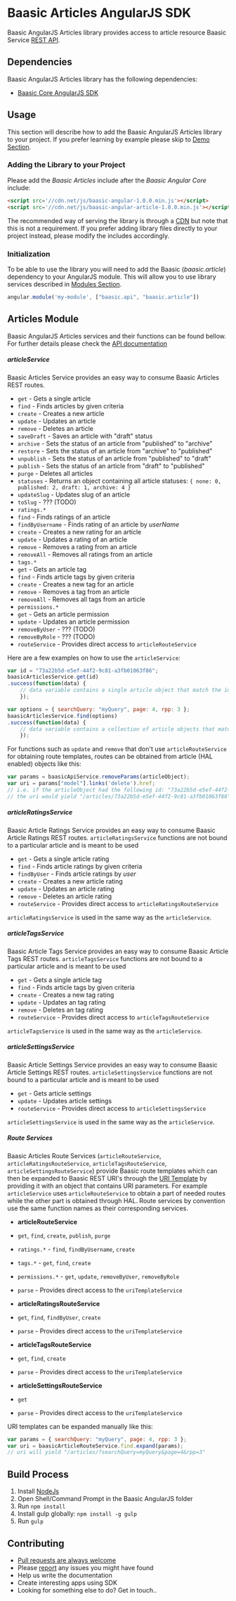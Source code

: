 # Baasic Articles AngularJS SDK

Baasic AngularJS Articles library provides access to article resource Baasic Service [REST API](https://api.baasic.com).

## Dependencies

Baasic AngularJS Articles library has the following dependencies:

* [Baasic Core AngularJS SDK](https://github.com/Baasic/baasic-sdk-sdk-angularjs-core)

## Usage

This section will describe how to add the Baasic AngularJS Articles library to your project. If you prefer learning by example please skip to [Demo Section](#demo).

### Adding the Library to your Project

Please add the _Baasic Articles_ include after the _Baasic Angular Core_ include:

```html
<script src='//cdn.net/js/baasic-angular-1.0.0.min.js'></script>
<script src='//cdn.net/js/baasic-angular-article-1.0.0.min.js'></script>
```

The recommended way of serving the library is through a [CDN](http://en.wikipedia.org/wiki/Content_delivery_network) but note that this is not a requirement. If you prefer adding library files directly to your project instead, please modify the includes accordingly.


### Initialization

To be able to use the library you will need to add the Baasic (_baasic.article_) dependency to your AngularJS module. This will allow you to use library services described in [Modules Section](#baasic-modules).

```javascript
angular.module('my-module', ["baasic.api", "baasic.article"])
```

## Articles Module

Baasic AngularJS Articles services and their functions can be found bellow. For further details please check the [API documentation](#tba)

##### articleService

Baasic Articles Service provides an easy way to consume Baasic Articles REST routes.

* `get` - Gets a single article
* `find` - Finds articles by given criteria
* `create` - Creates a new article
* `update` - Updates an article
* `remove` - Deletes an article
* `saveDraft` - Saves an article with "draft" status
* `archive` - Sets the status of an article from "published" to "archive"
* `restore` - Sets the status of an article from "archive" to "published"
* `unpublish` - Sets the status of an article from "published" to "draft"
* `publish` - Sets the status of an article from "draft" to "published"
* `purge` - Deletes all articles
* `statuses` - Returns an object containing all article statuses: `{ none: 0, published: 2, draft: 1, archive: 4 }`
* `updateSlug` - Updates slug of an article
* `toSlug` - ??? (TODO)
* `ratings.*`
 * `find` - Finds ratings of an article
 * `findByUsername` - Finds rating of an article by _userName_
 * `create` - Creates a new rating for an article
 * `update` - Updates a rating of an article
 * `remove` - Removes a rating from an article
 * `removeAll` - Removes all ratings from an article
* `tags.*`
 * `get` - Gets an article tag
 * `find` - Finds article tags by given criteria
 * `create` - Creates a new tag for an article
 * `remove` - Removes a tag from an article
 * `removeAll` - Removes all tags from an article
* `permissions.*`
 * `get` - Gets an article permission
 * `update` - Updates an article permission
 * `removeByUser` - ??? (TODO)
 * `removeByRole` - ??? (TODO)
* `routeService` - Provides direct access to `articleRouteService`

Here are a few examples on how to use the `articleService`:

```javascript
var id = "73a22b5d-e5ef-44f2-9c81-a3fb01063f86";
baasicArticlesService.get(id)
.success(function(data) {
    // data variable contains a single article object that match the id
    });
```

```javascript
var options = { searchQuery: "myQuery", page: 4, rpp: 3 };
baasicArticlesService.find(options)
.success(function(data) {
    // data variable contains a collection of article objects that match the filtering parameters
    });
```

For functions such as `update` and `remove` that don't use `articleRouteService` for obtaining route templates, routes can be obtained from article (HAL enabled) objects like this:

```javascript
var params = baasicApiService.removeParams(articleObject);
var uri = params["model"].links('delete').href;
// i.e. if the articleObject had the following id: "73a22b5d-e5ef-44f2-9c81-a3fb01063f86"
// the uri would yield "/articles/73a22b5d-e5ef-44f2-9c81-a3fb01063f86"
```

##### articleRatingsService

Baasic Article Ratings Service provides an easy way to consume Baasic Article Ratings REST routes. `articleRatingsService` functions are not bound to a particular article and is meant to be used

* `get` - Gets a single article rating
* `find` - Finds article ratings by given criteria
* `findByUser` - Finds article ratings by _user_
* `create` - Creates a new article rating
* `update` - Updates an article rating
* `remove` - Deletes an article rating
* `routeService` - Provides direct access to `articleRatingsRouteService`

`articleRatingsService` is used in the same way as the `articleService`.

##### articleTagsService

Baasic Article Tags Service provides an easy way to consume Baasic Article Tags REST routes. `articleTagsService` functions are not bound to a particular article and is meant to be used

* `get` - Gets a single article tag
* `find` - Finds article tags by given criteria
* `create` - Creates a new tag rating
* `update` - Updates an tag rating
* `remove` - Deletes an tag rating
* `routeService` - Provides direct access to `articleTagsRouteService`

`articleTagsService` is used in the same way as the `articleService`.

##### articleSettingsService

Baasic Article Settings Service provides an easy way to consume Baasic Article Settings REST routes. `articleSettingsService` functions are not bound to a particular article and is meant to be used

* `get` - Gets article settings
* `update` - Updates article settings
* `routeService` - Provides direct access to `articleSettingsService`

`articleSettingsService` is used in the same way as the `articleService`.

##### Route Services

Baasic Articles Route Services (`articleRouteService`, `articleRatingsRouteService`, `articleTagsRouteService`, `articleSettingsRouteService`) provide Baasic route templates which can then be expanded to Baasic REST URI's through the [URI Template](https://github.com/Baasic/uritemplate-js) by providing it with an object that contains URI parameters. For example `articleService` uses `articleRouteService` to obtain a part of needed routes while the other part is obtained through HAL. Route services by convention use the same function names as their corresponding services.

* __articleRouteService__
 * `get`, `find`, `create`, `publish`, `purge`
 * `ratings.*` - `find`, `findByUsername`, `create`
 * `tags.*` - `get`, `find`, `create`
 * `permissions.*` - `get`, `update`, `removeByUser`, `removeByRole`
 * `parse` - Provides direct access to the `uriTemplateService`

* __articleRatingsRouteService__
 * `get`, `find`, `findByUser`, `create`
 * `parse` - Provides direct access to the `uriTemplateService`

* __articleTagsRouteService__
 * `get`, `find`, `create`
 * `parse` - Provides direct access to the `uriTemplateService`

* __articleSettingsRouteService__
 * `get`
 * `parse` - Provides direct access to the `uriTemplateService`

URI templates can be expanded manually like this:

```javascript
var params = { searchQuery: "myQuery", page: 4, rpp: 3 };
var uri = baasicArticleRouteService.find.expand(params);
// uri will yield "/articles/?searchQuery=myQuery&page=4&rpp=3"
```

## Build Process

1. Install [NodeJs](http://nodejs.org/download/)
2. Open Shell/Command Prompt in the Baasic AngularJS folder
3. Run `npm install`
4. Install gulp globally: `npm install -g gulp`
5. Run `gulp`

## Contributing

* [Pull requests are always welcome](https://github.com/Baasic/baasic-sdk-sdk-angularjs-core#pull-requests-are-always-welcome)
* Please [report](https://github.com/Baasic/baasic-sdk-sdk-angularjs-core#issue-reporting) any issues you might  have found
* Help us write the documentation
* Create interesting apps using SDK
* Looking for something else to do? Get in touch..
